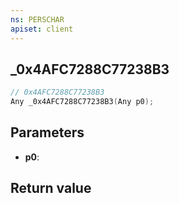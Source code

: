 ```yaml
---
ns: PERSCHAR
apiset: client
---
```

## _0x4AFC7288C77238B3

```c
// 0x4AFC7288C77238B3
Any _0x4AFC7288C77238B3(Any p0);
```


## Parameters
* **p0**:

## Return value